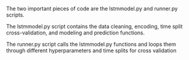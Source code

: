 The two important pieces of code are the lstmmodel.py and runner.py scripts.

The lstmmodel.py script contains the data cleaning, encoding, time split cross-validation, and modeling and prediction functions.

The runner.py script calls the lstmmodel.py functions and loops them through different hyperparameters and time splits for cross validation
